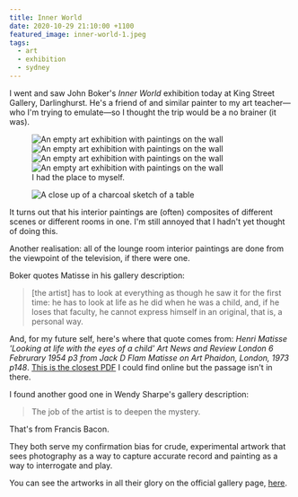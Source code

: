 ```yaml
---
title: Inner World
date: 2020-10-29 21:10:00 +1100
featured_image: inner-world-1.jpeg
tags:
  - art
  - exhibition
  - sydney
---
```


I went and saw John Boker's _Inner World_ exhibition today at King Street Gallery, Darlinghurst. He's a friend of and similar painter to my art teacher—who I'm trying to emulate—so I thought the trip would be a no brainer (it was).

<figure class="even-four">
  <img data-src="https://ik.imagekit.io/dw/notes/inner-world/inner-world-1.jpeg" alt="An empty art exhibition with paintings on the wall">
  <img data-src="https://ik.imagekit.io/dw/notes/inner-world/inner-world-5.jpeg" alt="An empty art exhibition with paintings on the wall">
  <img data-src="https://ik.imagekit.io/dw/notes/inner-world/inner-world-4.jpeg" alt="An empty art exhibition with paintings on the wall">
  <img data-src="https://ik.imagekit.io/dw/notes/inner-world/inner-world-3.jpeg" alt="An empty art exhibition with paintings on the wall">
  <figcaption>I had the place to myself.</figcaption>
</figure>

<figure>
  <img data-src="https://ik.imagekit.io/dw/notes/inner-world/inner-world-2.jpeg" alt="A close up of a charcoal sketch of a table">
</figure>

It turns out that his interior paintings are (often) composites of different scenes or different rooms in one. I'm still annoyed that I hadn't yet thought of doing this.

Another realisation: all of the lounge room interior paintings are done from the viewpoint of the television, if there were one.

Boker quotes Matisse in his gallery description:

> [the artist] has to look at everything as though he saw it for the first time: he has to look at life as he did when he was a child, and, if he loses that faculty, he cannot express himself in an original, that is, a personal way.

And, for my future self, here's where that quote comes from: _Henri Matisse 'Looking at life with the eyes of a child' Art News and Review London 6 Februrary 1954 p3 from Jack D Flam Matisse on Art Phaidon, London, 1973 p148_. [This is the closest PDF](https://monoskop.org/images/c/ce/Matisse_on_Art_1978.pdf) I could find online but the passage isn't in there.

I found another good one in Wendy Sharpe's gallery description:

> The job of the artist is to deepen the mystery.

That's from Francis Bacon.

They both serve my confirmation bias for crude, experimental artwork that sees photography as a way to capture accurate record and painting as a way to interrogate and play.

You can see the artworks in all their glory on the official gallery page, [here](https://kingstreetgallery.com.au/exhibition/inner-world/).
